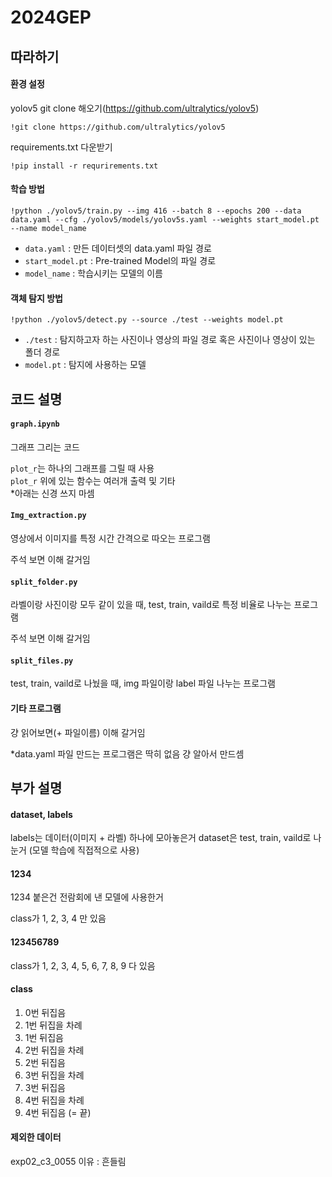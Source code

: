 # 2024GEP

## 따라하기

#### 환경 설정

yolov5 git clone 해오기(https://github.com/ultralytics/yolov5)
```
!git clone https://github.com/ultralytics/yolov5
```

requirements.txt 다운받기
```
!pip install -r requrirements.txt
```

#### 학습 방법

```
!python ./yolov5/train.py --img 416 --batch 8 --epochs 200 --data data.yaml --cfg ./yolov5/models/yolov5s.yaml --weights start_model.pt --name model_name
```
- `data.yaml` : 만든 데이터셋의 data.yaml 파일 경로
- `start_model.pt` : Pre-trained Model의 파일 경로
- `model_name` : 학습시키는 모델의 이름

#### 객체 탐지 방법
```
!python ./yolov5/detect.py --source ./test --weights model.pt
```
- `./test` : 탐지하고자 하는 사진이나 영상의 파일 경로 혹은 사진이나 영상이 있는 폴더 경로
- `model.pt` : 탐지에 사용하는 모델

## 코드 설명

#### `graph.ipynb`

그래프 그리는 코드   

`plot_r`는 하나의 그래프를 그릴 때 사용  
`plot_r` 위에 있는 함수는 여러개 출력 및 기타  
*아래는 신경 쓰지 마셈

#### `Img_extraction.py`

영상에서 이미지를 특정 시간 간격으로 따오는 프로그램   

주석 보면 이해 갈거임

#### `split_folder.py`

라벨이랑 사진이랑 모두 같이 있을 때, test, train, vaild로 특정 비율로 나누는 프로그램   

주석 보면 이해 갈거임

#### `split_files.py`

test, train, vaild로 나눴을 때, img 파일이랑 label 파일 나누는 프로그램

#### 기타 프로그램

걍 읽어보면(+ 파일이름) 이해 갈거임   

*data.yaml 파일 만드는 프로그램은 딱히 없음 걍 알아서 만드셈

## 부가 설명

#### dataset, labels

labels는 데이터(이미지 + 라벨) 하나에 모아놓은거 dataset은 test, train, vaild로 나눈거 (모델 학습에 직접적으로 사용)

#### 1234

1234 붙은건 전람회에 낸 모델에 사용한거  

class가 1, 2, 3, 4 만 있음   

#### 123456789

class가 1, 2, 3, 4, 5, 6, 7, 8, 9 다 있음

#### class

1. 0번 뒤집음
2. 1번 뒤집을 차례
3. 1번 뒤집음
4. 2번 뒤집을 차례
5. 2번 뒤집음
6. 3번 뒤집을 차례
7. 3번 뒤집음
8. 4번 뒤집을 차례
9. 4번 뒤집음 (= 끝)

#### 제외한 데이터

exp02_c3_0055 이유 : 흔들림
